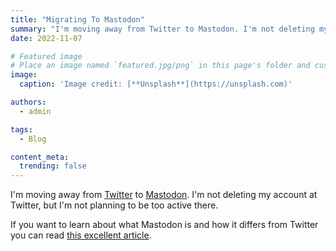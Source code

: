 ```yaml
---
title: "Migrating To Mastodon"
summary: "I'm moving away from Twitter to Mastodon. I'm not deleting my account at Twitter, but I'm not planning to be too active there."
date: 2022-11-07

# Featured image
# Place an image named `featured.jpg/png` in this page's folder and customize its options here.
image:
  caption: 'Image credit: [**Unsplash**](https://unsplash.com)'

authors:
  - admin

tags:
  - Blog

content_meta:
  trending: false
---
```

I'm moving away from [Twitter](https://twitter.com/mgrzejszczak) to [Mastodon](https://fosstodon.org/@toomuchcoding). I'm not deleting my account at Twitter, but I'm not planning to be too active there.

If you want to learn about what Mastodon is and how it differs from Twitter you can read [this excellent article](https://2ality.com/2022/10/mastodon-getting-started.html).
